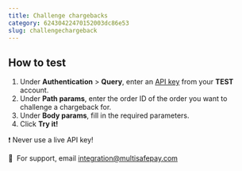 ```yaml
---
title: Challenge chargebacks
category: 62430422470152003dc86e53
slug: challengechargeback
---
```


## How to test

1. Under **Authentication** > **Query**, enter an [API key](/docs/sites#site-id-api-key-and-security-code) from your **TEST** account.
2. Under **Path params**, enter the order ID of the order you want to challenge a chargeback for.
3. Under **Body params**, fill in the required parameters.
4. Click **Try it!**

❗️ Never use a live API key!

💬&nbsp; For support, email <integration@multisafepay.com>